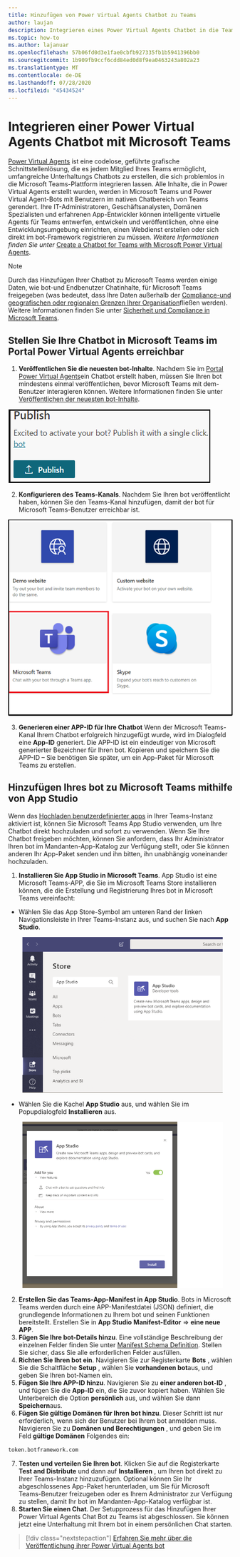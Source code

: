 ```yaml
---
title: Hinzufügen von Power Virtual Agents Chatbot zu Teams
author: laujan
description: Integrieren eines Power Virtual Agents Chatbot in die Teams-Plattform
ms.topic: how-to
ms.author: lajanuar
ms.openlocfilehash: 57b06fd0d3e1fae0cbfb927335fb1b5941396bb0
ms.sourcegitcommit: 1b909fb9ccf6cdd84ed0d8f9ea0463243a802a23
ms.translationtype: MT
ms.contentlocale: de-DE
ms.lasthandoff: 07/28/2020
ms.locfileid: "45434524"
---
```

# <a name="integrate-a-power-virtual-agents-chatbot-with-microsoft-teams"></a>Integrieren einer Power Virtual Agents Chatbot mit Microsoft Teams

[Power Virtual Agents](/power-virtual-agents/fundamentals-what-is-power-virtual-agents) ist eine codelose, geführte grafische Schnittstellenlösung, die es jedem Mitglied Ihres Teams ermöglicht, umfangreiche Unterhaltungs Chatbots zu erstellen, die sich problemlos in die Microsoft Teams-Plattform integrieren lassen. Alle Inhalte, die in Power Virtual Agents erstellt wurden, werden in Microsoft Teams und Power Virtual Agent-Bots mit Benutzern im nativen Chatbereich von Teams gerendert. Ihre IT-Administratoren, Geschäftsanalysten, Domänen Spezialisten und erfahrenen App-Entwickler können intelligente virtuelle Agents für Teams entwerfen, entwickeln und veröffentlichen, ohne eine Entwicklungsumgebung einrichten, einen Webdienst erstellen oder sich direkt im bot-Framework registrieren zu müssen.  *Weitere Informationen finden Sie unter* [Create a Chatbot for Teams with Microsoft Power Virtual Agents](../what-are-bots.md#create-a-chatbot-for-teams-with-microsoft-power-virtual-agents).

> [!NOTE]
> Durch das Hinzufügen Ihrer Chatbot zu Microsoft Teams werden einige Daten, wie bot-und Endbenutzer Chatinhalte, für Microsoft Teams freigegeben (was bedeutet, dass Ihre Daten außerhalb der [Compliance-und geografischen oder regionalen Grenzen Ihrer Organisation](/power-virtual-agents/data-location)fließen werden). <br/>
> Weitere Informationen finden Sie unter [Sicherheit und Compliance in Microsoft Teams](/MicrosoftTeams/security-compliance-overview).

## <a name="make-your-chatbot-reachable-in-teams-in-the-power-virtual-agents-portal"></a>Stellen Sie Ihre Chatbot in Microsoft Teams im Portal Power Virtual Agents erreichbar

1. **Veröffentlichen Sie die neuesten bot-Inhalte**.  Nachdem Sie im [Portal Power Virtual Agents](https://powervirtualagents.microsoft.com)ein Chatbot erstellt haben, müssen Sie Ihren bot mindestens einmal veröffentlichen, bevor Microsoft Teams mit dem-Benutzer interagieren können. Weitere Informationen finden Sie unter [Veröffentlichen der neuesten bot-Inhalte](/power-virtual-agents/publication-fundamentals-publish-channels#publish-the-latest-bot-content).

![Portal zum Veröffentlichen in Power Virtual Agents](../../assets/images/pva-publish.png)

2. **Konfigurieren des Teams-Kanals**. Nachdem Sie Ihren bot veröffentlicht haben, können Sie den Teams-Kanal hinzufügen, damit der bot für Microsoft Teams-Benutzer erreichbar ist.

![Kanäle im Portal Power Virtual Agents](../../assets/images/pva-channels.png)

3. **Generieren einer APP-ID für Ihre Chatbot**  Wenn der Microsoft Teams-Kanal Ihrem Chatbot erfolgreich hinzugefügt wurde, wird im Dialogfeld eine **App-ID** generiert. Die APP-ID ist ein eindeutiger von Microsoft generierter Bezeichner für Ihren bot.  Kopieren und speichern Sie die APP-ID – Sie benötigen Sie später, um ein App-Paket für Microsoft Teams zu erstellen.

## <a name="add-your-bot-to-teams-using-app-studio"></a>Hinzufügen Ihres bot zu Microsoft Teams mithilfe von App Studio

Wenn das [Hochladen benutzerdefinierter apps](/microsoftteams/admin-settings) in Ihrer Teams-Instanz aktiviert ist, können Sie Microsoft Teams App Studio verwenden, um Ihre Chatbot direkt hochzuladen und sofort zu verwenden. Wenn Sie Ihre Chatbot freigeben möchten, können Sie anfordern, dass Ihr Administrator Ihren bot im Mandanten-App-Katalog zur Verfügung stellt, oder Sie können anderen Ihr App-Paket senden und ihn bitten, ihn unabhängig voneinander hochzuladen.

1. **Installieren Sie App Studio in Microsoft Teams**. App Studio ist eine Microsoft Teams-APP, die Sie im Microsoft Teams Store installieren können, die die Erstellung und Registrierung Ihres bot in Microsoft Teams vereinfacht: 

  * Wählen Sie das App Store-Symbol am unteren Rand der linken Navigationsleiste in Ihrer Teams-Instanz aus, und suchen Sie nach **App Studio**.
>
&emsp;&emsp; <img  width="450px" title="Suchen von App Studio im Store" src="../../assets/images/get-started/app-studio-store.png"/>    

  * Wählen Sie die Kachel **App Studio** aus, und wählen Sie im Popupdialogfeld **Installieren** aus.
>
&emsp;&emsp; <img  width="450px" title="Installieren von App Studio" src="../../assets/images/get-started/app-studio-install.png"/>

2. **Erstellen Sie das Teams-App-Manifest in App Studio**.  Bots in Microsoft Teams werden durch eine APP-Manifestdatei (JSON) definiert, die grundlegende Informationen zu Ihrem bot und seinen Funktionen bereitstellt. Erstellen Sie in **App Studio** **Manifest-Editor**   =>  **eine neue APP**.
3. **Fügen Sie Ihre bot-Details hinzu**. Eine vollständige Beschreibung der einzelnen Felder finden Sie unter [Manifest Schema Definition](../../resources/schema/manifest-schema.md). Stellen Sie sicher, dass Sie alle erforderlichen Felder ausfüllen.
4. **Richten Sie Ihren bot ein**. Navigieren Sie zur Registerkarte **Bots** , wählen Sie die Schaltfläche **Setup** , wählen Sie **vorhandenen bot**aus, und geben Sie Ihren bot-Namen ein.
5. **Fügen Sie Ihre APP-ID hinzu**. Navigieren Sie zu **einer anderen bot-ID** , und fügen Sie die **App-ID** ein, die Sie zuvor kopiert haben. Wählen Sie Unterbereich die Option **persönlich** aus, und wählen Sie dann **Speichern**aus.
6. **Fügen Sie gültige Domänen für Ihren bot hinzu**.  Dieser Schritt ist nur erforderlich, wenn sich der Benutzer bei Ihrem bot anmelden muss. Navigieren Sie zu **Domänen und Berechtigungen** , und geben Sie im Feld **gültige Domänen** Folgendes ein:

```bash
token.botframework.com
```

7.  **Testen und verteilen Sie Ihren bot**. Klicken Sie auf die Registerkarte **Test and Distribute** und dann auf **Installieren** , um Ihren bot direkt zu Ihrer Teams-Instanz hinzuzufügen. Optional können Sie Ihr abgeschlossenes App-Paket herunterladen, um Sie für Microsoft Teams-Benutzer freizugeben oder es Ihrem Administrator zur Verfügung zu stellen, damit Ihr bot im Mandanten-App-Katalog verfügbar ist.
8. **Starten Sie einen Chat**. Der Setupprozess für das Hinzufügen Ihrer Power Virtual Agents Chat Bot zu Teams ist abgeschlossen. Sie können jetzt eine Unterhaltung mit Ihrem bot in einem persönlichen Chat starten.

> [!div class="nextstepaction"]
> [Erfahren Sie mehr über die Veröffentlichung ihrer Power Virtual Agents bot](/power-virtual-agents/publication-fundamentals-publish-channels)
